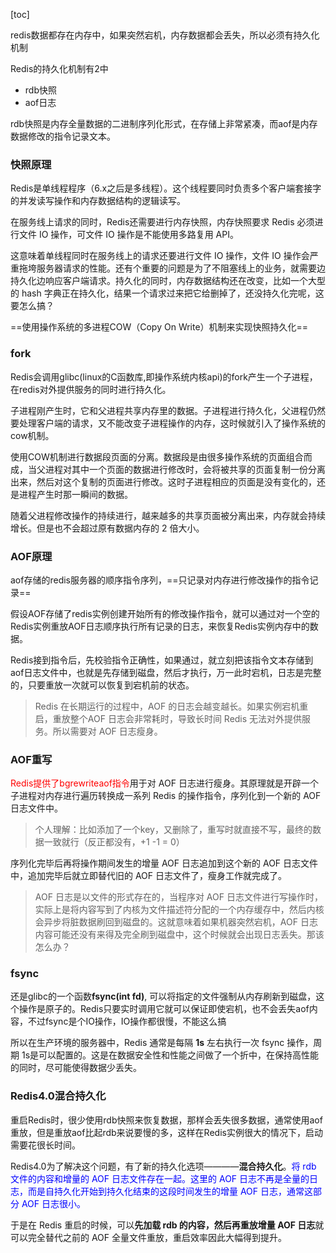 [toc]

redis数据都存在内存中，如果突然宕机，内存数据都会丢失，所以必须有持久化机制

Redis的持久化机制有2中

+ rdb快照
+ aof日志

rdb快照是内存全量数据的二进制序列化形式，在存储上非常紧凑，而aof是内存数据修改的指令记录文本。

### 快照原理
Redis是单线程程序（6.x之后是多线程）。这个线程要同时负责多个客户端套接字的并发读写操作和内存数据结构的逻辑读写。

在服务线上请求的同时，Redis还需要进行内存快照，内存快照要求 Redis 必须进行文件 IO 操作，可文件 IO 操作是不能使用多路复用 API。

这意味着单线程同时在服务线上的请求还要进行文件 IO 操作，文件 IO 操作会严重拖垮服务器请求的性能。还有个重要的问题是为了不阻塞线上的业务，就需要边持久化边响应客户端请求。持久化的同时，内存数据结构还在改变，比如一个大型的 hash 字典正在持久化，结果一个请求过来把它给删掉了，还没持久化完呢，这要怎么搞？

==使用操作系统的多进程COW（Copy On Write）机制来实现快照持久化==

### fork
Redis会调用glibc(linux的C函数库,即操作系统内核api)的fork产生一个子进程，在redis对外提供服务的同时进行持久化。

子进程刚产生时，它和父进程共享内存里的数据。子进程进行持久化，父进程仍然要处理客户端的请求，又不能改变子进程操作的内存，这时候就引入了操作系统的cow机制。

使用COW机制进行数据段页面的分离。数据段是由很多操作系统的页面组合而成，当父进程对其中一个页面的数据进行修改时，会将被共享的页面复制一份分离出来，然后对这个复制的页面进行修改。这时子进程相应的页面是没有变化的，还是进程产生时那一瞬间的数据。

随着父进程修改操作的持续进行，越来越多的共享页面被分离出来，内存就会持续增长。但是也不会超过原有数据内存的 2 倍大小。

### AOF原理
aof存储的redis服务器的顺序指令序列，==只记录对内存进行修改操作的指令记录==

假设AOF存储了redis实例创建开始所有的修改操作指令，就可以通过对一个空的Redis实例重放AOF日志顺序执行所有记录的日志，来恢复Redis实例内存中的数据。

Redis接到指令后，先校验指令正确性，如果通过，就立刻把该指令文本存储到aof日志文件中，也就是先存储到磁盘，然后才执行，万一此时宕机，日志是完整的，只要重放一次就可以恢复到宕机前的状态。

> Redis 在长期运行的过程中，AOF 的日志会越变越长。如果实例宕机重启，重放整个AOF 日志会非常耗时，导致长时间 Redis 无法对外提供服务。所以需要对 AOF 日志瘦身。

### AOF重写
<font color="red">Redis提供了bgrewriteaof指令</font>用于对 AOF 日志进行瘦身。其原理就是开辟一个子进程对内存进行遍历转换成一系列 Redis 的操作指令，序列化到一个新的 AOF 日志文件中。

> 个人理解：比如添加了一个key，又删除了，重写时就直接不写，最终的数据一致就行（反正都没有，+1 -1 = 0）

序列化完毕后再将操作期间发生的增量 AOF 日志追加到这个新的 AOF 日志文件中，追加完毕后就立即替代旧的 AOF 日志文件了，瘦身工作就完成了。

> AOF 日志是以文件的形式存在的，当程序对 AOF 日志文件进行写操作时，实际上是将内容写到了内核为文件描述符分配的一个内存缓存中，然后内核会异步将脏数据刷回到磁盘的。这就意味着如果机器突然宕机，AOF 日志内容可能还没有来得及完全刷到磁盘中，这个时候就会出现日志丢失。那该怎么办？

### fsync

还是glibc的一个函数**fsync(int fd)**, 可以将指定的文件强制从内存刷新到磁盘，这个操作是原子的。Redis只要实时调用它就可以保证即使宕机，也不会丢失aof内容，不过fsync是个IO操作，IO操作都很慢，不能这么搞

所以在生产环境的服务器中，Redis 通常是每隔 **1s** 左右执行一次 fsync 操作，周期 1s是可以配置的。这是在数据安全性和性能之间做了一个折中，在保持高性能的同时，尽可能使得数据少丢失。

### Redis4.0混合持久化

重启Redis时，很少使用rdb快照来恢复数据，那样会丢失很多数据，通常使用aof重放，但是重放aof比起rdb来说要慢的多，这样在Redis实例很大的情况下，启动需要花很长时间。

Redis4.0为了解决这个问题，有了新的持久化选项————**混合持久化**。<font color="blue">将 rdb 文件的内容和增量的 AOF 日志文件存在一起。这里的 AOF 日志不再是全量的日志，而是自持久化开始到持久化结束的这段时间发生的增量 AOF 日志，通常这部分 AOF 日志很小。</font>

于是在 Redis 重启的时候，可以**先加载 rdb 的内容，然后再重放增量 AOF 日志**就可以完全替代之前的 AOF 全量文件重放，重启效率因此大幅得到提升。